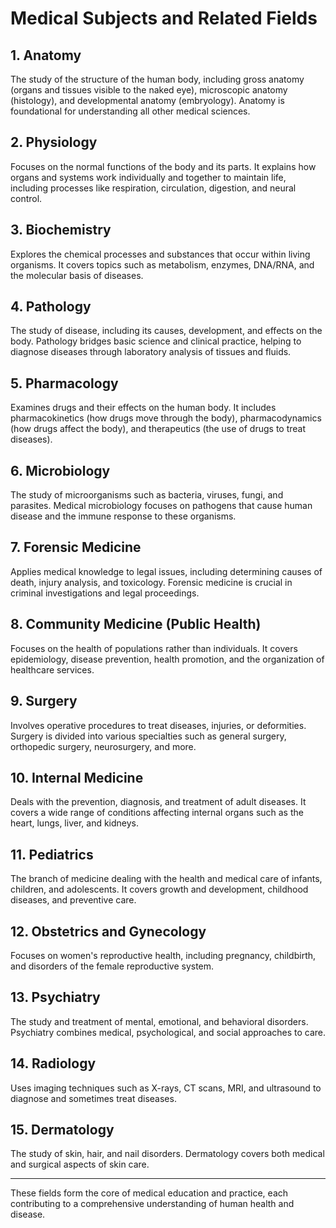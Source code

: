 # Medical Subjects and Related Fields

## 1. Anatomy
The study of the structure of the human body, including gross anatomy (organs and tissues visible to the naked eye), microscopic anatomy (histology), and developmental anatomy (embryology). Anatomy is foundational for understanding all other medical sciences.

## 2. Physiology
Focuses on the normal functions of the body and its parts. It explains how organs and systems work individually and together to maintain life, including processes like respiration, circulation, digestion, and neural control.

## 3. Biochemistry
Explores the chemical processes and substances that occur within living organisms. It covers topics such as metabolism, enzymes, DNA/RNA, and the molecular basis of diseases.

## 4. Pathology
The study of disease, including its causes, development, and effects on the body. Pathology bridges basic science and clinical practice, helping to diagnose diseases through laboratory analysis of tissues and fluids.

## 5. Pharmacology
Examines drugs and their effects on the human body. It includes pharmacokinetics (how drugs move through the body), pharmacodynamics (how drugs affect the body), and therapeutics (the use of drugs to treat diseases).

## 6. Microbiology
The study of microorganisms such as bacteria, viruses, fungi, and parasites. Medical microbiology focuses on pathogens that cause human disease and the immune response to these organisms.

## 7. Forensic Medicine
Applies medical knowledge to legal issues, including determining causes of death, injury analysis, and toxicology. Forensic medicine is crucial in criminal investigations and legal proceedings.

## 8. Community Medicine (Public Health)
Focuses on the health of populations rather than individuals. It covers epidemiology, disease prevention, health promotion, and the organization of healthcare services.

## 9. Surgery
Involves operative procedures to treat diseases, injuries, or deformities. Surgery is divided into various specialties such as general surgery, orthopedic surgery, neurosurgery, and more.

## 10. Internal Medicine
Deals with the prevention, diagnosis, and treatment of adult diseases. It covers a wide range of conditions affecting internal organs such as the heart, lungs, liver, and kidneys.

## 11. Pediatrics
The branch of medicine dealing with the health and medical care of infants, children, and adolescents. It covers growth and development, childhood diseases, and preventive care.

## 12. Obstetrics and Gynecology
Focuses on women's reproductive health, including pregnancy, childbirth, and disorders of the female reproductive system.

## 13. Psychiatry
The study and treatment of mental, emotional, and behavioral disorders. Psychiatry combines medical, psychological, and social approaches to care.

## 14. Radiology
Uses imaging techniques such as X-rays, CT scans, MRI, and ultrasound to diagnose and sometimes treat diseases.

## 15. Dermatology
The study of skin, hair, and nail disorders. Dermatology covers both medical and surgical aspects of skin care.

---

These fields form the core of medical education and practice, each contributing to a comprehensive understanding of human health and disease.
